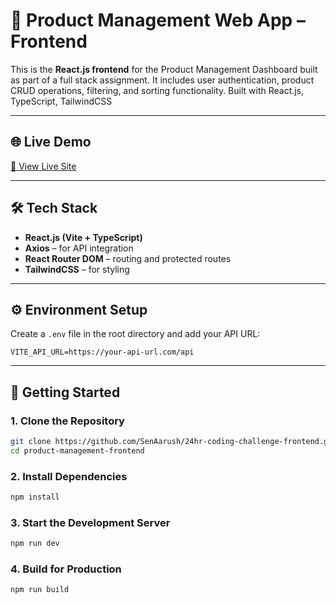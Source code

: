 # 💼 Product Management Web App – Frontend

This is the **React.js frontend** for the Product Management Dashboard built as part of a full stack assignment. It includes user authentication, product CRUD operations, filtering, and sorting functionality. Built with React.js, TypeScript, TailwindCSS

---

## 🌐 Live Demo

[🔗 View Live Site](24hr-coding-challenge-frontend-tf3h.vercel.app)

---

## 🛠️ Tech Stack

- **React.js (Vite + TypeScript)**
- **Axios** – for API integration
- **React Router DOM** – routing and protected routes
- **TailwindCSS** – for styling

---

## ⚙️ Environment Setup

Create a `.env` file in the root directory and add your API URL:

```
VITE_API_URL=https://your-api-url.com/api
```

---

## 📅 Getting Started

### 1. Clone the Repository

```bash
git clone https://github.com/SenAarush/24hr-coding-challenge-frontend.git
cd product-management-frontend
```

### 2. Install Dependencies

```bash
npm install
```

### 3. Start the Development Server

```bash
npm run dev
```

### 4. Build for Production

```bash
npm run build
```
